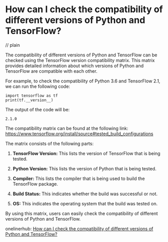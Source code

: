 # How can I check the compatibility of different versions of Python and TensorFlow?
// plain

The compatibility of different versions of Python and TensorFlow can be checked using the TensorFlow version compatibility matrix. This matrix provides detailed information about which versions of Python and TensorFlow are compatible with each other.

For example, to check the compatibility of Python 3.6 and TensorFlow 2.1, we can run the following code:
```
import tensorflow as tf
print(tf.__version__)
```
The output of the code will be:
```
2.1.0
```

The compatibility matrix can be found at the following link:
https://www.tensorflow.org/install/source#tested_build_configurations

The matrix consists of the following parts:

1. **TensorFlow Version:** This lists the version of TensorFlow that is being tested.

2. **Python Version:** This lists the version of Python that is being tested.

3. **Compiler:** This lists the compiler that is being used to build the TensorFlow package.

4. **Build Status:** This indicates whether the build was successful or not.

5. **OS:** This indicates the operating system that the build was tested on.

By using this matrix, users can easily check the compatibility of different versions of Python and TensorFlow.

onelinerhub: [How can I check the compatibility of different versions of Python and TensorFlow?](https://onelinerhub.com/python-tensorflow/how-can-i-check-the-compatibility-of-different-versions-of-python-and-tensorflow)